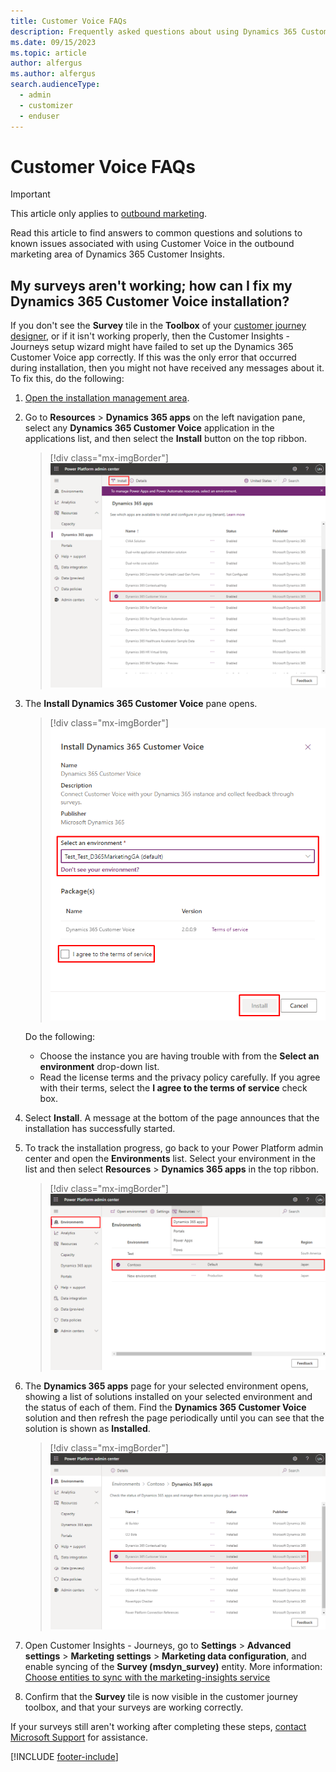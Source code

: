 ```yaml
---
title: Customer Voice FAQs
description: Frequently asked questions about using Dynamics 365 Customer Voice in the outbound marketing area of Dynamics 365 Customer Insights.
ms.date: 09/15/2023
ms.topic: article
author: alfergus
ms.author: alfergus
search.audienceType: 
  - admin
  - customizer
  - enduser
---
```


# Customer Voice FAQs

> [!IMPORTANT]
> This article only applies to [outbound marketing](/dynamics365/marketing/user-guide).

Read this article to find answers to common questions and solutions to known issues associated with using Customer Voice in the outbound marketing area of Dynamics 365 Customer Insights.

## My surveys aren't working; how can I fix my Dynamics 365 Customer Voice installation?

If you don't see the **Survey** tile in the **Toolbox** of your [customer journey designer](customer-journeys-create-automated-campaigns.md), or if it isn't working properly, then the Customer Insights - Journeys setup wizard might have failed to set up the Dynamics 365 Customer Voice app correctly. If this was the only error that occurred during installation, then you might not have received any messages about it. To fix this, do the following:
          
1. [Open the installation management area](setup.md).
1. Go to **Resources** > **Dynamics 365 apps** on the left navigation pane, select any **Dynamics 365 Customer Voice** application in the applications list, and then select the **Install** button on the top ribbon.
          
    > [!div class="mx-imgBorder"]
    > ![Install Dynamics 365 Customer Voice](media/admin-cv-manage.png)
          
1. The **Install Dynamics 365 Customer Voice** pane opens.
          
    > [!div class="mx-imgBorder"]
    > ![Set up your Customer Voice installation](media/admin-cv-setup.png)
          
    Do the following:
    - Choose the instance you are having trouble with from the **Select an environment** drop-down list. 
    - Read the license terms and the privacy policy carefully. If you agree with their terms, select the **I agree to the terms of service** check box.
          
1. Select **Install**. A message at the bottom of the page announces that the installation has successfully started.
1. To track the installation progress, go back to your Power Platform admin center and open the **Environments** list. Select your environment in the list and then select **Resources** > **Dynamics 365 apps** in the top ribbon.
          
    > [!div class="mx-imgBorder"]
    > ![Manage the solutions installed on your environments](media/admin-cv-instances.png)
          
1. The **Dynamics 365 apps** page for your selected environment opens, showing a list of solutions installed on your selected environment and the status of each of them. Find the **Dynamics 365 Customer Voice** solution and then refresh the page periodically until you can see that the solution is shown as **Installed**.
          
    > [!div class="mx-imgBorder"]
    > ![Installation progress](media/admin-cv-solutions4.png)
          
1. Open Customer Insights - Journeys, go to **Settings** > **Advanced settings** > **Marketing settings** > **Marketing data configuration**, and enable syncing of the **Survey (msdyn_survey)** entity. More information: [Choose entities to sync with the marketing-insights service](mkt-settings-sync.md)
1. Confirm that the **Survey** tile is now visible in the customer journey toolbox, and that your surveys are working correctly.
          
If your surveys still aren't working after completing these steps, [contact Microsoft Support](/power-platform/admin/get-help-support) for assistance.

[!INCLUDE [footer-include](./includes/footer-banner.md)]